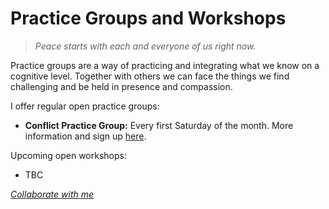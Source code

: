# Practice Groups and Workshops


>_Peace starts with each and everyone of us right now._  

Practice groups are a way of practicing and integrating what we know on a cognitive level. Together with others we can face the things we find challenging and be held in presence and compassion.


I offer regular open practice groups:  

- **Conflict Practice Group:** Every first Saturday of the month. More information and sign up [here](https://nvc-uk.com/practice-group/conflict-facilitation-practice-group/).

Upcoming open workshops:
- TBC

[_Collaborate with me_](#contact)  
